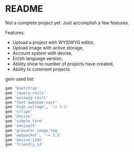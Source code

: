 # README

Not a complete project yet. Just accomplish a few features.

Features:
- Upload a project with WYSIWYG editor,
- Upload image with active storage,
- Account system with devise,
- En/zh language version,
- Ability show to number of projects have created,
- Ability to comment projects


gem used list:

```ruby
gem 'bootstrap'
gem 'jquery-rails'
gem 'wysiwyg-rails'
gem "font-awesome-sass"
gem 'high_voltage', '~> 3.1'
gem 'stripe'
gem 'devise'
gem 'simple_form'
gem 'omniauth'
gem 'gravatar_image_tag'
gem 'webpacker', '~> 3.5'
gem 'devise-i18n'
gem 'friendly_id'
```

